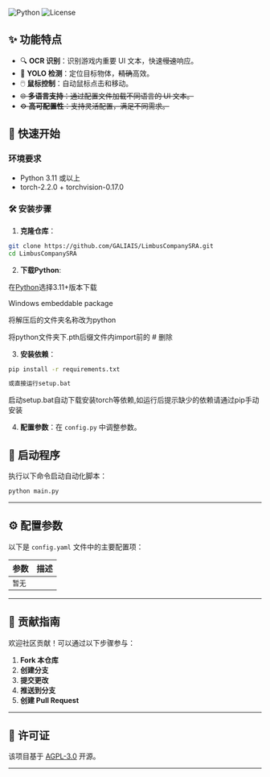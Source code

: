 ![Python](https://img.shields.io/badge/Python-3.11%2B-blue) ![License](https://img.shields.io/badge/License-AGPL_3.0-green)

## ✨ 功能特点

- 🔍 **OCR 识别**：识别游戏内重要 UI 文本，快速~~慢速~~响应。
- 🎯 **YOLO 检测**：定位目标物体，~~精确~~高效。
- 🖱️ **鼠标控制**：自动鼠标点击和移动。
- ~~🌐 **多语言支持**：通过配置文件加载不同语言的 UI 文本。~~
- ~~⚙️ **高可配置性**：支持灵活配置，满足不同需求。~~

## 🚀 快速开始

### 环境要求

- Python 3.11 或以上
- torch-2.2.0 + torchvision-0.17.0

### 🛠️ 安装步骤

1. **克隆仓库**：

```bash
git clone https://github.com/GALIAIS/LimbusCompanySRA.git
cd LimbusCompanySRA
```

2. **下载Python**:

在[Python](https://www.python.org/downloads/)选择3.11+版本下载 

Windows embeddable package

将解压后的文件夹名称改为python

将python文件夹下.pth后缀文件内import前的 # 删除

3. **安装依赖**：
```bash
pip install -r requirements.txt

或直接运行setup.bat
```

启动setup.bat自动下载安装torch等依赖,如运行后提示缺少的依赖请通过pip手动安装

4. **配置参数**：在 `config.py` 中调整参数。

## 🎉 启动程序

执行以下命令启动自动化脚本：

```bash
python main.py
```

---

## ⚙️ 配置参数

以下是 `config.yaml` 文件中的主要配置项：

| 参数              | 描述                                   |
|-------------------|----------------------------------------|
| `暂无`         |                      |

---

## 🤝 贡献指南

欢迎社区贡献！可以通过以下步骤参与：

1. **Fork 本仓库**
2. **创建分支**
3. **提交更改**
4. **推送到分支**
5. **创建 Pull Request**

---

## 📜 许可证

该项目基于 [AGPL-3.0](https://opensource.org/license/agpl-v3) 开源。

---
